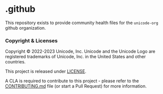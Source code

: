 # .github
This repository exists to provide community health files for the `unicode-org` github organization.

### Copyright & Licenses

Copyright © 2022-2023 Unicode, Inc. Unicode and the Unicode Logo are registered trademarks of Unicode, Inc. in the United States and other countries.

This project is released under [LICENSE](./LICENSE).

A CLA is required to contribute to this project - please refer to the [CONTRIBUTING.md](./.github/CONTRIBUTING.md) file (or start a Pull Request) for more information.
